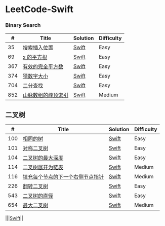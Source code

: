 
LeetCode-Swift
========

### Binary Search
 
| # | Title | Solution | Difficulty |
|---| ----- | -------- | ---------- |
|35|[搜索插入位置](https://leetcode.cn/problems/search-insert-position/?envType=study-plan&id=binary-search-beginner&plan=binary-search&plan_progress=45veja7) | [Swift](./Sources/leetcode-swift/binary-search/search-insert-position.swift)| Easy|
|69|[x 的平方根](https://leetcode.cn/problems/sqrtx/) | [Swift](./Sources/leetcode-swift/binary-search/sqrtx.swift)|Easy|
|367|[有效的完全平方数](https://leetcode.cn/problems/valid-perfect-square/) | [Swift](./Sources/leetcode-swift/binary-search/valid-perfect-square.swift)|Easy|
|374|[猜数字大小](https://leetcode.cn/problems/guess-number-higher-or-lower/?envType=study-plan&id=binary-search-beginner&plan=binary-search&plan_progress=45veja7)|[Swift](./Sources/leetcode-swift/binary-search/guess-number-higher-or-lower.swift)|Easy|
|704|[二分查找](https://leetcode.cn/problems/binary-search/?envType=study-plan&id=binary-search-beginner&plan=binary-search&plan_progress=45veja7)|[Swift](./Sources/leetcode-swift/binary-search/binary-search.swift)|Easy|
|852|[山脉数组的峰顶索引](https://leetcode.cn/problems/peak-index-in-a-mountain-array/?envType=study-plan&id=binary-search-beginner&plan=binary-search&plan_progress=45veja7)|[Swift](./Sources/leetcode-swift/binary-search/peak-index-in-a-mountain-array.swift)|Medium|

## 二叉树
| # | Title | Solution | Difficulty |
|---| ----- | -------- | ---------- |
|100|[相同的树](https://leetcode.cn/problems/same-tree/description/)|[Swift](./Sources/leetcode-swift/binary-tree/same-tree.swift)|Easy|
|101|[对称二叉树](https://leetcode.cn/problems/symmetric-tree/description/)|[Swift](./Sources/leetcode-swift/binary-tree/symmetric-tree.swift)|Easy|
|104|[二叉树的最大深度](https://leetcode.cn/problems/maximum-depth-of-binary-tree/)|[Swift](./Sources/leetcode-swift/binary-tree/maximum-depth-of-binary-tree.swift)|Easy|
|114|[二叉树展开为链表](https://leetcode.cn/problems/flatten-binary-tree-to-linked-list/)|[Swift](./Sources/leetcode-swift/binary-tree/flatten-binary-tree-to-linked-list.swift)|Medium|
|116|[填充每个节点的下一个右侧节点指针](https://leetcode.cn/problems/populating-next-right-pointers-in-each-node/description/)|[Swift](./Sources/leetcode-swift/binary-tree/populating-next-right-pointers-in-each-node.swift)|Medium|
|226|[翻转二叉树](https://leetcode.cn/problems/invert-binary-tree/submissions/376325480/)|[Swift](./Sources/leetcode-swift/binary-tree/invert-binary-tree.swift)|Easy|
|543|[二叉树的直径](https://leetcode.cn/problems/diameter-of-binary-tree/description/)|[Swift](./Sources/leetcode-swift/binary-tree/diameter-of-binary-tree.swift)|Easy|
|654|[最大二叉树](https://leetcode.cn/problems/maximum-binary-tree/)|[Swift](./Sources/leetcode-swift/binary-tree/maximum-binary-tree.swift)|Medium|

||[]()|[Swift]()||
